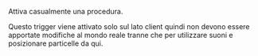 Attiva casualmente una procedura.

Questo trigger viene attivato solo sul lato client quindi non devono essere apportate modifiche al mondo reale tranne che per utilizzare suoni e posizionare particelle da qui.